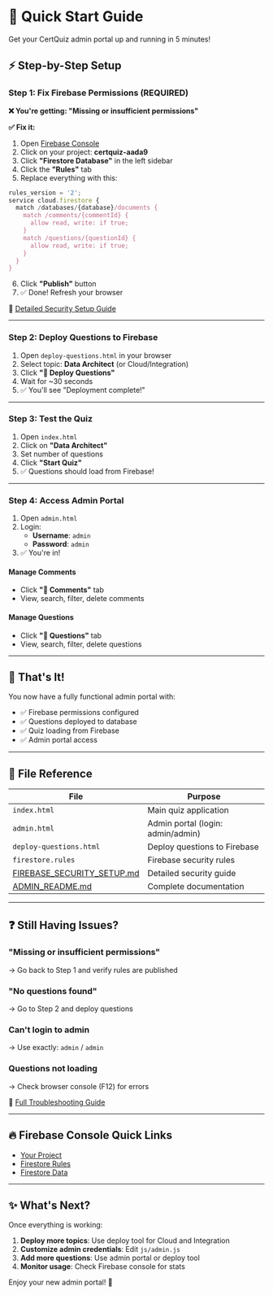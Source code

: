 # 🚀 Quick Start Guide

Get your CertQuiz admin portal up and running in 5 minutes!

## ⚡ Step-by-Step Setup

### Step 1: Fix Firebase Permissions (REQUIRED)

**❌ You're getting: "Missing or insufficient permissions"**

**✅ Fix it:**

1. Open [Firebase Console](https://console.firebase.google.com/)
2. Click on your project: **certquiz-aada9**
3. Click **"Firestore Database"** in the left sidebar
4. Click the **"Rules"** tab
5. Replace everything with this:

```javascript
rules_version = '2';
service cloud.firestore {
  match /databases/{database}/documents {
    match /comments/{commentId} {
      allow read, write: if true;
    }
    match /questions/{questionId} {
      allow read, write: if true;
    }
  }
}
```

6. Click **"Publish"** button
7. ✅ Done! Refresh your browser

📖 [Detailed Security Setup Guide](FIREBASE_SECURITY_SETUP.md)

---

### Step 2: Deploy Questions to Firebase

1. Open `deploy-questions.html` in your browser
2. Select topic: **Data Architect** (or Cloud/Integration)
3. Click **"🚀 Deploy Questions"**
4. Wait for ~30 seconds
5. ✅ You'll see "Deployment complete!"

---

### Step 3: Test the Quiz

1. Open `index.html`
2. Click on **"Data Architect"**
3. Set number of questions
4. Click **"Start Quiz"**
5. ✅ Questions should load from Firebase!

---

### Step 4: Access Admin Portal

1. Open `admin.html`
2. Login:
   - **Username**: `admin`
   - **Password**: `admin`
3. ✅ You're in!

#### Manage Comments
- Click **"💬 Comments"** tab
- View, search, filter, delete comments

#### Manage Questions
- Click **"📝 Questions"** tab
- View, search, filter, delete questions

---

## 🎯 That's It!

You now have a fully functional admin portal with:
- ✅ Firebase permissions configured
- ✅ Questions deployed to database
- ✅ Quiz loading from Firebase
- ✅ Admin portal access

---

## 📁 File Reference

| File | Purpose |
|------|---------|
| `index.html` | Main quiz application |
| `admin.html` | Admin portal (login: admin/admin) |
| `deploy-questions.html` | Deploy questions to Firebase |
| `firestore.rules` | Firebase security rules |
| [FIREBASE_SECURITY_SETUP.md](FIREBASE_SECURITY_SETUP.md) | Detailed security guide |
| [ADMIN_README.md](ADMIN_README.md) | Complete documentation |

---

## ❓ Still Having Issues?

### "Missing or insufficient permissions"
→ Go back to Step 1 and verify rules are published

### "No questions found"
→ Go to Step 2 and deploy questions

### Can't login to admin
→ Use exactly: `admin` / `admin`

### Questions not loading
→ Check browser console (F12) for errors

📖 [Full Troubleshooting Guide](FIREBASE_SECURITY_SETUP.md#troubleshooting)

---

## 🔥 Firebase Console Quick Links

- [Your Project](https://console.firebase.google.com/project/certquiz-aada9)
- [Firestore Rules](https://console.firebase.google.com/project/certquiz-aada9/firestore/rules)
- [Firestore Data](https://console.firebase.google.com/project/certquiz-aada9/firestore/data)

---

## ✨ What's Next?

Once everything is working:

1. **Deploy more topics**: Use deploy tool for Cloud and Integration
2. **Customize admin credentials**: Edit `js/admin.js`
3. **Add more questions**: Use admin portal or deploy tool
4. **Monitor usage**: Check Firebase console for stats

Enjoy your new admin portal! 🎉

